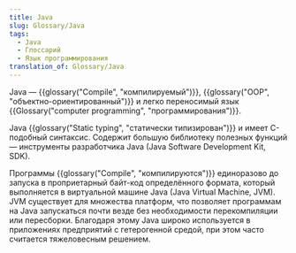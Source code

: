 ```yaml
---
title: Java
slug: Glossary/Java
tags:
  - Java
  - Глоссарий
  - Язык программирования
translation_of: Glossary/Java
---
```


Java — {{glossary("Compile", "компилируемый")}}, {{glossary("OOP", "объектно-ориентированный")}} и легко переносимый язык {{Glossary("computer programming", "программирования")}}.

Java {{glossary("Static typing", "статически типизирован")}} и имеет C-подобный синтаксис. Содержит большую библиотеку полезных функций — инструменты разработчика Java (Java Software Development Kit, SDK).

Программы {{glossary("Compile", "компилируются")}} единоразово до запуска в проприетарный байт-код определённого формата, который выполняется в виртуальной машине Java (Java Virtual Machine, JVM). JVM существует для множества платформ, что позволяет программам на Java запускаться почти везде без необходимости перекомпиляции или пересборки. Благодаря этому Java широко используется в приложениях предприятий с гетерогенной средой, при этом часто считается тяжеловесным решением.
